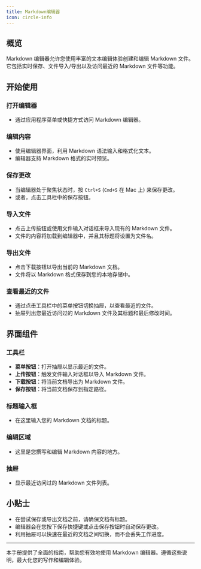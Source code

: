 ```yaml
---
title: Markdown编辑器
icon: circle-info
---
```


## 概览
Markdown 编辑器允许您使用丰富的文本编辑体验创建和编辑 Markdown 文件。它包括实时保存、文件导入/导出以及访问最近的 Markdown 文件等功能。

## 开始使用
### 打开编辑器
- 通过应用程序菜单或快捷方式访问 Markdown 编辑器。

### 编辑内容
- 使用编辑器界面，利用 Markdown 语法输入和格式化文本。
- 编辑器支持 Markdown 格式的实时预览。

### 保存更改
- 当编辑器处于聚焦状态时，按 `Ctrl+S` (`Cmd+S` 在 Mac 上) 来保存更改。
- 或者，点击工具栏中的保存按钮。

### 导入文件
- 点击上传按钮或使用文件输入对话框来导入现有的 Markdown 文件。
- 文件的内容将加载到编辑器中，并且其标题将设置为文件名。

### 导出文件
- 点击下载按钮以导出当前的 Markdown 文档。
- 文件将以 Markdown 格式保存到您的本地存储中。

### 查看最近的文件
- 通过点击工具栏中的菜单按钮切换抽屉，以查看最近的文件。
- 抽屉列出您最近访问过的 Markdown 文件及其标题和最后修改时间。

## 界面组件
### 工具栏
- **菜单按钮**：打开抽屉以显示最近的文件。
- **上传按钮**：触发文件输入对话框以导入 Markdown 文件。
- **下载按钮**：将当前文档导出为 Markdown 文件。
- **保存按钮**：将当前文档保存到指定路径。

### 标题输入框
- 在这里输入您的 Markdown 文档的标题。

### 编辑区域
- 这里是您撰写和编辑 Markdown 内容的地方。

### 抽屉
- 显示最近访问过的 Markdown 文件列表。

## 小贴士
- 在尝试保存或导出文档之前，请确保文档有标题。
- 编辑器会在您按下保存快捷键或点击保存按钮时自动保存更改。
- 利用抽屉可以快速在最近的文档之间切换，而不会丢失工作进度。

---
本手册提供了全面的指南，帮助您有效地使用 Markdown 编辑器。遵循这些说明，最大化您的写作和编辑体验。